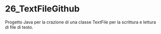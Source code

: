 # 26_TextFileGithub
Progetto Java per la crazione di una classe TextFile per la scrittura e lettura di file di testo.
